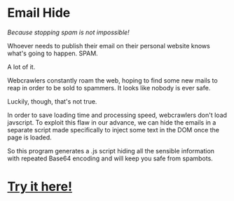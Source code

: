 # Email Hide
*Because stopping spam is not impossible!*

  Whoever needs to publish their email on their personal website knows what's going to happen. SPAM.

  A lot of it.

  Webcrawlers constantly roam the web, hoping to find some new mails to reap in order to be sold to spammers.
  It looks like nobody is ever safe.

  Luckily, though, that's not true.

  In order to save loading time and processing speed, webcrawlers don't load javscript.
  To exploit this flaw in our advance, we can hide the emails in a separate script made specifically to inject some text in the DOM once the page is loaded.

  So this program generates a .js script hiding all the sensible information with repeated Base64 encoding and will keep you safe from spambots.

# [Try it here!](https://lorossi.github.io/email-hide/)
